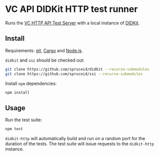 # VC API DIDKit HTTP test runner

Runs the [VC HTTP API Test Server][vc-http-api-test-server] with a local instance of [DIDKit][didkit-http].

## Install

Requirements: [git][], [Cargo][] and [Node.js][].

`didkit` and `ssi` should be checked out:
```sh
git clone https://github.com/spruceid/didkit --recurse-submodules
git clone https://github.com/spruceid/ssi --recurse-submodules
```

Install `npm` dependencies:
```sh
npm install
```

## Usage

Run the test suite:
```sh
npm test
```

`didkit-http` will automatically build and run on a random port for the duration of the tests. The test suite will issue requests to the `didkit-http` instance.

[git]: https://git-scm.com/
[vc-http-api-test-server]: https://github.com/w3c-ccg/vc-http-api-test-suite/tree/4042312/packages/vc-http-api-test-server
[didkit-http]: ../../
[Cargo]: https://doc.rust-lang.org/cargo/
[Node.js]: https://nodejs.org/
